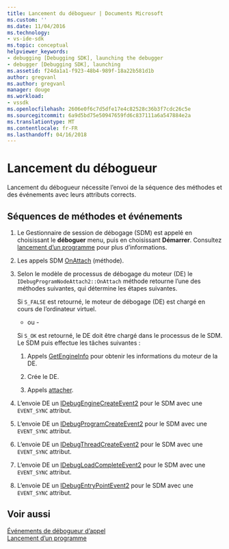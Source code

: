 ```yaml
---
title: Lancement du débogueur | Documents Microsoft
ms.custom: ''
ms.date: 11/04/2016
ms.technology:
- vs-ide-sdk
ms.topic: conceptual
helpviewer_keywords:
- debugging [Debugging SDK], launching the debugger
- debugger [Debugging SDK], launching
ms.assetid: f24da1a1-f923-48b4-989f-18a22b581d1b
author: gregvanl
ms.author: gregvanl
manager: douge
ms.workload:
- vssdk
ms.openlocfilehash: 2606e0f6c7d5dfe17e4c82528c36b3f7cdc26c5e
ms.sourcegitcommit: 6a9d5bd75e50947659fd6c837111a6a547884e2a
ms.translationtype: MT
ms.contentlocale: fr-FR
ms.lasthandoff: 04/16/2018
---
```

# <a name="launching-the-debugger"></a>Lancement du débogueur
Lancement du débogueur nécessite l’envoi de la séquence des méthodes et des événements avec leurs attributs corrects.  
  
## <a name="sequences-of-methods-and-events"></a>Séquences de méthodes et événements  
  
1.  Le Gestionnaire de session de débogage (SDM) est appelé en choisissant le **déboguer** menu, puis en choisissant **Démarrer**. Consultez [lancement d’un programme](../../extensibility/debugger/launching-a-program.md) pour plus d’informations.  
  
2.  Les appels SDM [OnAttach](../../extensibility/debugger/reference/idebugprogramnodeattach2-onattach.md) (méthode).  
  
3.  Selon le modèle de processus de débogage du moteur (DE) le `IDebugProgramNodeAttach2::OnAttach` méthode retourne l’une des méthodes suivantes, qui détermine les étapes suivantes.  
  
     Si `S_FALSE` est retourné, le moteur de débogage (DE) est chargé en cours de l’ordinateur virtuel.  
  
     - ou -  
  
     Si `S_OK` est retourné, le DE doit être chargé dans le processus de le SDM. Le SDM puis effectue les tâches suivantes :  
  
    1.  Appels [GetEngineInfo](../../extensibility/debugger/reference/idebugprogramnode2-getengineinfo.md) pour obtenir les informations du moteur de la DE.  
  
    2.  Crée le DE.  
  
    3.  Appels [attacher](../../extensibility/debugger/reference/idebugengine2-attach.md).  
  
4.  L’envoie DE un [IDebugEngineCreateEvent2](../../extensibility/debugger/reference/idebugenginecreateevent2.md) pour le SDM avec une `EVENT_SYNC` attribut.  
  
5.  L’envoie DE un [IDebugProgramCreateEvent2](../../extensibility/debugger/reference/idebugprogramcreateevent2.md) pour le SDM avec une `EVENT_SYNC` attribut.  
  
6.  L’envoie DE un [IDebugThreadCreateEvent2](../../extensibility/debugger/reference/idebugthreadcreateevent2.md) pour le SDM avec une `EVENT_SYNC` attribut.  
  
7.  L’envoie DE un [IDebugLoadCompleteEvent2](../../extensibility/debugger/reference/idebugloadcompleteevent2.md) pour le SDM avec une `EVENT_SYNC` attribut.  
  
8.  L’envoie DE un [IDebugEntryPointEvent2](../../extensibility/debugger/reference/idebugentrypointevent2.md) pour le SDM avec une `EVENT_SYNC` attribut.  
  
## <a name="see-also"></a>Voir aussi  
 [Événements de débogueur d’appel](../../extensibility/debugger/calling-debugger-events.md)   
 [Lancement d’un programme](../../extensibility/debugger/launching-a-program.md)